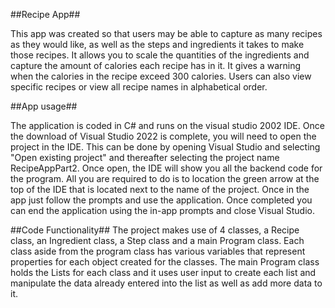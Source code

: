 ##Recipe App##

This app was created so that users may be able to capture as many recipes as they would like, as well as the steps and ingredients it takes to make those recipes. It allows you to scale the quantities of the ingredients and capture the amount of calories each recipe has in it. It gives a warning when the calories in the recipe exceed 300 calories. Users can also view specific recipes or view all recipe names in alphabetical order.

##App usage##

The application is coded in C# and runs on the visual studio 2002 IDE. Once the download of Visual Studio 2022 is complete, you will need to open the project in the IDE.
This can be done by opening Visual Studio and selecting "Open existing project" and thereafter selecting the project name RecipeAppPart2.
Once open, the IDE will show you all the backend code for the program. All you are required to do is to location the green arrow at the top of the IDE that is located next to the name of the project. Once in the app just follow the prompts and use the application. Once completed you can end the application using the in-app prompts and close Visual Studio.

##Code Functionality##
The project makes use of 4 classes, a Recipe class, an Ingredient class, a Step class and a main Program class. Each class aside from the program class has various variables that represent properties for each object created for the classes. The main Program class holds the Lists for each class and it uses user input to create each list and manipulate the data already entered into the list as well as add more data to it. 
